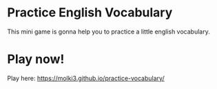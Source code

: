 # Practice English Vocabulary
This mini game is gonna help you to practice a little english vocabulary.
# Play now!
Play here: https://molki3.github.io/practice-vocabulary/

